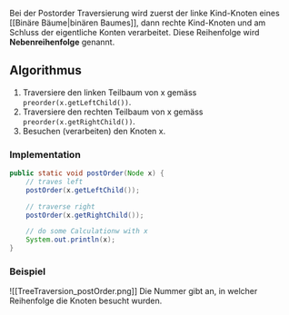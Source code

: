 Bei der Postorder Traversierung wird zuerst der linke Kind-Knoten eines  [[Binäre Bäume|binären Baumes]], dann rechte Kind-Knoten und am Schluss der eigentliche Konten verarbeitet.
Diese Reihenfolge wird **Nebenreihenfolge** genannt.

## Algorithmus
1. Traversiere den linken Teilbaum von x gemäss `preorder(x.getLeftChild())`.
2. Traversiere den rechten Teilbaum von x gemäss `preorder(x.getRightChild())`.
3. Besuchen (verarbeiten) den Knoten x.

### Implementation
```java
public static void postOrder(Node x) {
	// traves left
	postOrder(x.getLeftChild());

	// traverse right
	postOrder(x.getRightChild());

	// do some Calculationw with x
	System.out.println(x);
}
```
### Beispiel
![[TreeTraversion_postOrder.png]]
Die Nummer gibt an, in welcher Reihenfolge die Knoten besucht wurden.